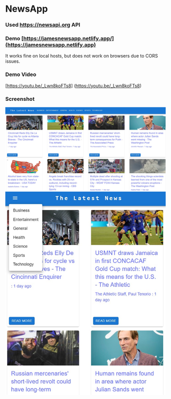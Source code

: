 # NewsApp  

### Used https://newsapi.org API  

### Demo [https://jamesnewsapp.netlify.app/](https://jamesnewsapp.netlify.app)  
It works fine on local hosts, but does not work on browsers due to CORS issues.   

### Demo Video  
[https://youtu.be/_Lwn8koFTs8] (https://youtu.be/_Lwn8koFTs8)  

### Screenshot  
![Screenshot](https://github.com/JamesKim4913/NewsApp/blob/946abb623882c1e971f0159103fe6ba63a3dea4d/screenshot/screenshot1.jpg)  
![Screenshot](https://github.com/JamesKim4913/NewsApp/blob/946abb623882c1e971f0159103fe6ba63a3dea4d/screenshot/screenshot2.jpg)  
